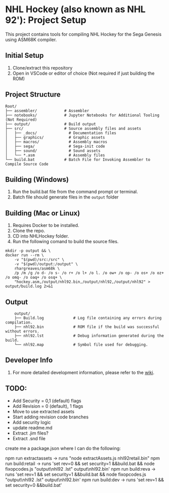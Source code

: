 # NHL Hockey (also known as NHL 92'): Project Setup

This project contains tools for compiling NHL Hockey for the Sega Genesis using ASM68K compiler.

## Initial Setup

1. Clone/extract this repository
2. Open in VSCode or editor of choice (Not required if just building the ROM)

## Project Structure

```
Root/
├── assembler/            # Assembler
├── notebooks/            # Jupyter Notebooks for Additional Tooling (Not Required)
├── output/               # Build output
├── src/                  # Source assembly files and assets
│   ├── _docs/              # Documentation files
│   ├── graphics/           # Graphic assets
│   ├── macros/             # Assembly macros
│   ├── sega/               # Sega-init code
│   ├── sound/              # Sound assets
│   └── *.asm               # Assembly files
└── build.bat             # Batch File for Invoking Assembler to Compile Source Code
```

## Building (Windows)

1. Run the build.bat file from the command prompt or terminal.
2. Batch file should generate files in the `output` folder

## Building (Mac or Linux)

1. Requires Docker to be installed.
2. Clone the repo.
3. CD into NHLHockey folder.
4. Run the following comand to build the source files.
```
mkdir -p output && \
docker run --rm \
    -v "$(pwd)/src:/src" \
    -v "$(pwd)/output:/output" \
    rhargreaves/asm68k \
    /p /m /g /o d- /o s- /o r+ /o l+ /o l. /o ow+ /o op- /o os+ /o oz+ /o omq- /o oaq+ /o osq+ \
    "hockey.asm,/output/nhl92.bin,/output/nhl92,/output/nhl92" > output/build.log 2>&1
```
## Output
```
    output/
    ├── Build.log             # Log file containing any errors during compilation.
    ├── nhl92.bin             # ROM file if the build was successful without errors.
    ├── nhl92.lst             # Debug information generated during the build.
    └── nhl92.map             # Symbol file used for debugging.
```

## Developer Info

1. For more detailed development information, please refer to the [wiki](https://github.com/Mhopkinsinc/NHLHockey/wiki).


## TODO:
- Add Security = 0,1 (default) flags
- Add Revision = 0 (default), 1 flags
- Move to use extracted assets
- Start adding revision code branches
- Add security logic
- update readme.md
- Extract .jim files?
- Extract .snd file

create me a package.json where I can do the following:

npm run extractassets -> runs "node extractAssets.js nhl92retail.bin"
npm run build:retail -> runs 'set rev=0 && set security=1 &&build.bat && node fixopcodes.js "output\nhl92 .lst" output\nhl92.bin'
npm run build:reva -> runs 'set rev=1 && set security=1 &&build.bat && node fixopcodes.js "output\nhl92 .lst" output\nhl92.bin'
npm run build:dev -> runs 'set rev=1 && set security=0 &&build.bat'